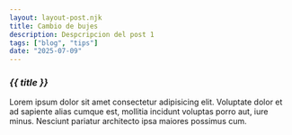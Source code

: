 ```yaml
---
layout: layout-post.njk
title: Cambio de bujes
description: Despcripcion del post 1
tags: ["blog", "tips"]
date: "2025-07-09"
---
```



### <i>{{ title }}</i>
Lorem ipsum dolor sit amet consectetur adipisicing elit. Voluptate dolor et ad sapiente alias cumque est, mollitia incidunt voluptas porro aut, iure minus. Nesciunt pariatur architecto ipsa maiores possimus cum.







